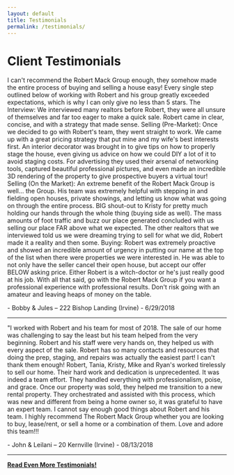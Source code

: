 ```yaml
---
layout: default
title: Testimonials
permalink: /testimonials/
---
```


<h1>Client Testimonials</h1>

<div class="client-testimonial">
<!-- insert iframe -->
<p class ="testimonial-text"><p>I can't recommend the Robert Mack Group enough, they somehow made the entire process of buying and selling a house easy! Every single step outlined below of working with Robert and his group greatly exceeded expectations, which is why I can only give no less than 5 stars. The Interview: We interviewed many realtors before Robert, they were all unsure of themselves and far too eager to make a quick sale. Robert came in clear, concise, and with a strategy that made sense. Selling (Pre-Market): Once we decided to go with Robert's team, they went straight to work. We came up with a great pricing strategy that put mine and my wife's best interests first. An interior decorator was brought in to give tips on how to properly stage the house, even giving us advice on how we could DIY a lot of it to avoid staging costs. For advertising they used their arsenal of networking tools, captured beautiful professional pictures, and even made an incredible 3D rendering of the property to give prospective buyers a virtual tour! Selling (On the Market): An extreme benefit of the Robert Mack Group is well... the Group. His team was extremely helpful with stepping in and fielding open houses, private showings, and letting us know what was going on through the entire process. BIG shout-out to Kristy for pretty much holding our hands through the whole thing (buying side as well). The mass amounts of foot traffic and buzz our place generated concluded with us selling our place FAR above what we expected. The other realtors that we interviewed told us we were dreaming trying to sell for what we did, Robert made it a reality and then some. Buying: Robert was extremely proactive and showed an incredible amount of urgency in putting our name at the top of the list when there were properties we were interested in. He was able to not only have the seller cancel their open house, but accept our offer BELOW asking price. Either Robert is a witch-doctor or he's just really good at his job. With all that said, go with the Robert Mack Group if you want a professional experience with professional results. Don't risk going with an amateur and leaving heaps of money on the table.</p>
<!-- QUOTE TEXT -->
</p>
<p class="testimonial-author">- Bobby & Jules – 222 Bishop Landing (Irvine) - 6/29/2018
<!-- QUOTE AUTHOR -->
</p>
<hr>

<div class="client-testimonial">
<!-- insert iframe -->
<p class ="testimonial-text"><p>"I worked with Robert and his team for most of 2018. The sale of our home was challenging to say the least but his team helped from the very beginning. Robert and his staff were very hands on, they helped us with every aspect of the sale. Robert has so many contacts and resources that doing the prep, staging, and repairs was actually the easiest part! I can't thank them enough! Robert, Tania, Kristy, Mike and Ryan's worked tirelessly to sell our home. Their hard work and dedication is unprecedented. It was indeed a team effort. They handled everything with professionalism, poise, and grace. Once our property was sold, they helped me transition to a new rental property. They orchestrated and assisted with this process, which was new and different from being a home owner so, it was grateful to have an expert team. I cannot say enough good things about Robert and his team. I highly recommend The Robert Mack Group whether you are looking to buy, lease/rent, or sell a home or a combination of them. Love and adore this team!!!</p>
<!-- QUOTE TEXT -->
</p>
<p class="testimonial-author">- John & Leilani – 20 Kernville (Irvine) - 08/13/2018
<!-- QUOTE AUTHOR -->
</p>
<hr>


<p>
<a href="http://www.robertmackreviews.com"><strong>Read Even More Testimonials!</strong></a>
</p>
